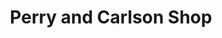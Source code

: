 ---
title: "Perry and Carlson Shop"
url: /mount-vernon/perry-and-carlson-shop/
shop: Raumausstattung
---